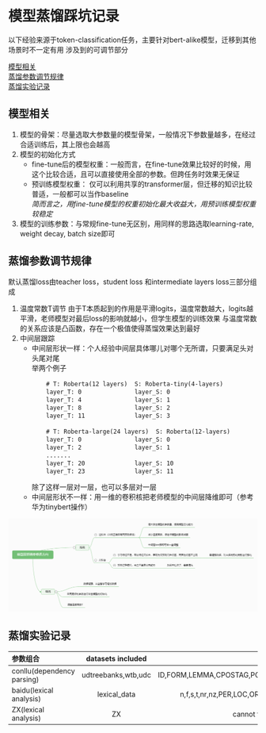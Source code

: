 # 模型蒸馏踩坑记录
以下经验来源于token-classification任务，主要针对bert-alike模型，迁移到其他场景时不一定有用
涉及到的可调节部分

[模型相关](#模型相关)  
[蒸馏参数调节规律](#蒸馏参数调节规律)  
[蒸馏实验记录](#蒸馏实验记录)

## 模型相关
1. 模型的骨架：尽量选取大参数量的模型骨架，一般情况下参数量越多，在经过合适训练后，其上限也会越高
2. 模型的初始化方式
    * fine-tune后的模型权重：一般而言，在fine-tune效果比较好的时候，用这个比较合适，且可以直接使用全部的参数。但跨任务时效果无保证
    * 预训练模型权重： 仅可以利用共享的transformer层，但迁移的知识比较普适，一般都可以当作baseline  
    *简而言之，用fine-tune模型的权重初始化最大收益大，用预训练模型权重较稳定*
3. 模型的训练参数：与常规fine-tune无区别，用同样的思路选取learning-rate, weight decay, batch size即可
## 蒸馏参数调节规律
默认蒸馏loss由teacher loss，student loss 和intermediate layers loss三部分组成 
1. 温度常数T调节
    由于T本质起到的作用是平滑logits，温度常数越大，logits越平滑，老师模型对最后loss的影响就越小，但学生模型的训练效果 
    与温度常数的关系应该是凸函数，存在一个极值使得蒸馏效果达到最好
2. 中间层跟踪
    * 中间层形状一样：个人经验中间层具体哪儿对哪个无所谓，只要满足头对头尾对尾  
        举两个例子
        ```
            # T: Roberta(12 layers)  S: Roberta-tiny(4-layers)
            layer_T: 0               layer_S: 0
            layer_T: 4               layer_S: 1
            layer_T: 8               layer_S: 2
            layer_T: 11              layer_S: 3
            
            # T: Roberta-large(24 layers)  S: Roberta(12-layers)
            layer_T: 0               layer_S: 0
            layer_T: 2               layer_S: 1
            .......
            layer_T: 20              layer_S: 10
            layer_T: 23              layer_S: 11
        ```
        除了这样一层对一层，也可以多层对一层
    * 中间层形状不一样：用一维的卷积核把老师模型的中间层降维即可（参考华为tinybert操作） 
    
![Image text](https://github.com/another1s/Distill/blob/master/%E6%A8%A1%E5%9E%8B%E8%92%B8%E9%A6%8F%E8%B0%83%E5%8F%82%E4%BF%AE%E6%94%B9%E6%96%B9%E5%90%91.png)
## 蒸馏实验记录
|          参数组合            | datasets included   |                          details                          |
|:----------------------------|:-------------------:|:---------------------------------------------------------:|
|   conllu(dependency parsing)| udtreebanks,wtb,udc | ID,FORM,LEMMA,CPOSTAG,POSTAG,FEATS,HEAD,DEPREL,DEPS,MISC  |
|   baidu(lexical analysis)   |  lexical_data       | n,f,s,t,nr,nz,PER,LOC,ORG,TIME,c,u,xc,w,p,r,q,m,d,an,ad...| 
|   ZX(lexical analysis)      |      ZX             |                  cannot find reference yet                |
